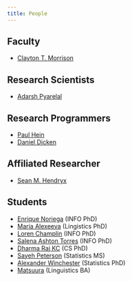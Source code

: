 ```yaml
---
title: People
---
```


## Faculty
- [Clayton T. Morrison](clayton)

## Research Scientists
- [Adarsh Pyarelal](http://adarsh.cc)

## Research Programmers
- [Paul Hein](https://github.com/pauldhein)
- [Daniel Dicken](https://github.com/dpdicken)

## Affiliated Researcher
- [Sean M. Hendryx](https://smhendryx.github.io/)

## Students
- [Enrique Noriega](https://enoriega.info/about) (INFO PhD)
- [Maria Alexeeva](https://linguistics.arizona.edu/user/maria-alexeeva) (Lingistics PhD)
- [Loren Champlin](https://github.com/lchamp87x) (INFO PhD)
- [Salena Ashton Torres](https://github.com/SalenaAshton) (INFO PhD)
- [Dharma Raj KC](https://www.cs.arizona.edu/person/dharma-kc) (CS PhD)
- [Sayeh Peterson](https://www.math.arizona.edu/people/petersons) (Statistics MS)
- [Alexander Winchester](https://www.math.arizona.edu/people/winchester) (Statistics PhD)
- [Matsuura](https://lingprefix.info/) (Linguistics BA)

